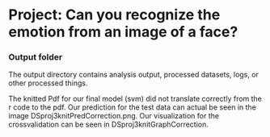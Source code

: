 # Project: Can you recognize the emotion from an image of a face?

### Output folder

The output directory contains analysis output, processed datasets, logs, or other processed things.

The knitted Pdf for our final model (svm) did not translate correctly from the r code to the pdf. Our prediction for the test data can actual be seen in the image DSproj3knitPredCorrection.png. Our visualization for the crossvalidation can be seen in DSproj3knitGraphCorrection.